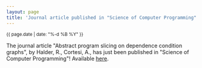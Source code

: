 ```yaml
---
layout: page
title: 'Journal article published in "Science of Computer Programming"!'
---
```


<small>{{ page.date | date: "%-d %B %Y" }}</small>

The journal article "Abstract program slicing on dependence condition graphs", by Halder, R., Cortesi, A., has just been published in "Science of Computer Programming"! Available [here](https://doi.org/10.1016/j.scico.2012.05.007).
